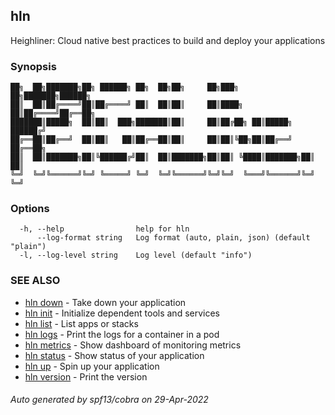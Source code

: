 ## hln

Heighliner: Cloud native best practices to build and deploy your applications

### Synopsis

```
██╗  ██╗███████╗██╗ ██████╗ ██╗  ██╗██╗     ██╗███╗   ██╗███████╗██████╗ 
██║  ██║██╔════╝██║██╔════╝ ██║  ██║██║     ██║████╗  ██║██╔════╝██╔══██╗
███████║█████╗  ██║██║  ███╗███████║██║     ██║██╔██╗ ██║█████╗  ██████╔╝
██╔══██║██╔══╝  ██║██║   ██║██╔══██║██║     ██║██║╚██╗██║██╔══╝  ██╔══██╗
██║  ██║███████╗██║╚██████╔╝██║  ██║███████╗██║██║ ╚████║███████╗██║  ██║
╚═╝  ╚═╝╚══════╝╚═╝ ╚═════╝ ╚═╝  ╚═╝╚══════╝╚═╝╚═╝  ╚═══╝╚══════╝╚═╝  ╚═╝
```

### Options

```
  -h, --help                help for hln
      --log-format string   Log format (auto, plain, json) (default "plain")
  -l, --log-level string    Log level (default "info")
```

### SEE ALSO

* [hln down](hln_down.md)	 - Take down your application
* [hln init](hln_init.md)	 - Initialize dependent tools and services
* [hln list](hln_list.md)	 - List apps or stacks
* [hln logs](hln_logs.md)	 - Print the logs for a container in a pod
* [hln metrics](hln_metrics.md)	 - Show dashboard of monitoring metrics
* [hln status](hln_status.md)	 - Show status of your application
* [hln up](hln_up.md)	 - Spin up your application
* [hln version](hln_version.md)	 - Print the version

###### Auto generated by spf13/cobra on 29-Apr-2022
